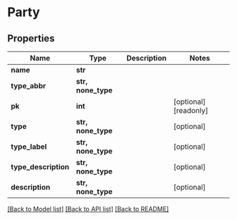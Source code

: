 # Party


## Properties
Name | Type | Description | Notes
------------ | ------------- | ------------- | -------------
**name** | **str** |  | 
**type_abbr** | **str, none_type** |  | 
**pk** | **int** |  | [optional] [readonly] 
**type** | **str, none_type** |  | [optional] 
**type_label** | **str, none_type** |  | [optional] 
**type_description** | **str, none_type** |  | [optional] 
**description** | **str, none_type** |  | [optional] 

[[Back to Model list]](../README.md#documentation-for-models) [[Back to API list]](../README.md#documentation-for-api-endpoints) [[Back to README]](../README.md)


